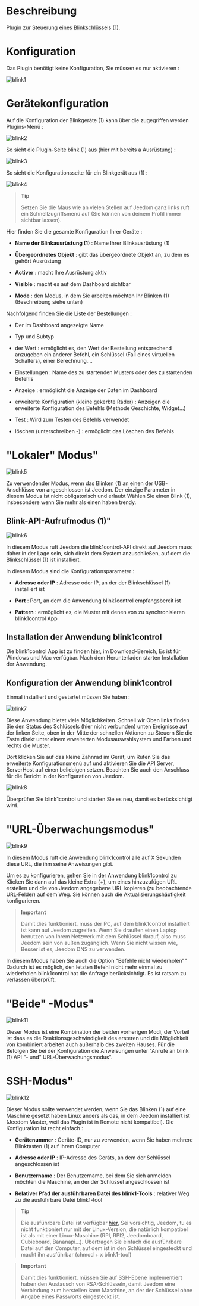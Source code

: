 Beschreibung 
===========

Plugin zur Steuerung eines Blinkschlüssels (1).

Konfiguration 
=============

Das Plugin benötigt keine Konfiguration, Sie müssen es nur aktivieren :

![blink1](../images/blink1.png)

Gerätekonfiguration 
=============================

Auf die Konfiguration der Blinkgeräte (1) kann über die zugegriffen werden
Plugins-Menü :

![blink2](../images/blink2.png)

So sieht die Plugin-Seite blink (1) aus (hier mit bereits a
Ausrüstung) :

![blink3](../images/blink3.png)

So sieht die Konfigurationsseite für ein Blinkgerät aus (1)
:

![blink4](../images/blink4.png)

> **Tip**
>
> Setzen Sie die Maus wie an vielen Stellen auf Jeedom ganz links
> ruft ein Schnellzugriffsmenü auf (Sie können
> von deinem Profil immer sichtbar lassen).

Hier finden Sie die gesamte Konfiguration Ihrer Geräte :

-   **Name der Blinkausrüstung (1)** : Name Ihrer Blinkausrüstung (1)

-   **Übergeordnetes Objekt** : gibt das übergeordnete Objekt an, zu dem es gehört
    Ausrüstung

-   **Activer** : macht Ihre Ausrüstung aktiv

-   **Visible** : macht es auf dem Dashboard sichtbar

-   **Mode** : den Modus, in dem Sie arbeiten möchten
    Ihr Blinken (1) (Beschreibung siehe unten)

Nachfolgend finden Sie die Liste der Bestellungen :

-   Der im Dashboard angezeigte Name

-   Typ und Subtyp

-   der Wert : ermöglicht es, den Wert der Bestellung entsprechend anzugeben
    ein anderer Befehl, ein Schlüssel (Fall eines virtuellen Schalters),
    einer Berechnung….

-   Einstellungen : Name des zu startenden Musters oder des zu startenden Befehls

-   Anzeige : ermöglicht die Anzeige der Daten im Dashboard

-   erweiterte Konfiguration (kleine gekerbte Räder) : Anzeigen
    die erweiterte Konfiguration des Befehls (Methode
    Geschichte, Widget…)

-   Test : Wird zum Testen des Befehls verwendet

-   löschen (unterschreiben -) : ermöglicht das Löschen des Befehls

"Lokaler" Modus" 
============

![blink5](../images/blink5.png)

Zu verwendender Modus, wenn das Blinken (1) an einen der USB-Anschlüsse von angeschlossen ist
Jeedom. Der einzige Parameter in diesem Modus ist nicht obligatorisch und erlaubt
Wählen Sie einen Blink (1), insbesondere wenn Sie mehr als einen haben
trendy.

Blink-API-Aufrufmodus (1)" 
------------------------------

![blink6](../images/blink6.png)

In diesem Modus ruft Jeedom die blink1control-API direkt auf
Jeedom muss daher in der Lage sein, sich direkt dem System anzuschließen, auf dem die
Blinkschlüssel (1) ist installiert.

In diesem Modus sind die Konfigurationsparameter :

-   **Adresse oder IP** : Adresse oder IP, an der der Blinkschlüssel (1) installiert ist

-   **Port** : Port, an dem die Anwendung blink1control empfangsbereit ist

-   **Pattern** : ermöglicht es, die Muster mit denen von zu synchronisieren
    blink1control App

Installation der Anwendung blink1control 
-------------------------------------------

Die blink1control App ist zu finden
[hier](http://blink1.thingm.com/blink1control/), im Download-Bereich,
Es ist für Windows und Mac verfügbar. Nach dem Herunterladen starten
Installation der Anwendung.

Konfiguration der Anwendung blink1control 
--------------------------------------------

Einmal installiert und gestartet müssen Sie haben :

![blink7](../images/blink7.png)

Diese Anwendung bietet viele Möglichkeiten. Schnell wir
Oben links finden Sie den Status des Schlüssels (hier nicht verbunden) unten
Ereignisse auf der linken Seite, oben in der Mitte der schnellen Aktionen zu
Steuern Sie die Taste direkt unter einem erweiterten Modusauswahlsystem
und Farben und rechts die Muster.

Dort klicken Sie auf das kleine Zahnrad im Gerät, um
Rufen Sie das erweiterte Konfigurationsmenü auf und aktivieren Sie die API
Server, ServerHost auf einen beliebigen setzen. Beachten Sie auch den Anschluss für die
Bericht in der Konfiguration von Jeedom.

![blink8](../images/blink8.png)

Überprüfen Sie blink1control und starten Sie es neu, damit es berücksichtigt wird.

"URL-Überwachungsmodus" 
===========================

![blink9](../images/blink9.png)

In diesem Modus ruft die Anwendung blink1control alle auf X
Sekunden diese URL, die ihm seine Anweisungen gibt.

Um es zu konfigurieren, gehen Sie in der Anwendung blink1control zu
Klicken Sie dann auf das kleine Extra (+), um eines hinzuzufügen
URL erstellen und die von Jeedom angegebene URL kopieren (zu beobachtende URL-Felder)
auf dem Weg. Sie können auch die Aktualisierungshäufigkeit konfigurieren.

> **Important**
>
> Damit dies funktioniert, muss der PC, auf dem blink1control installiert ist
> kann auf Jeedom zugreifen. Wenn Sie draußen einen Laptop benutzen
> von Ihrem Netzwerk mit dem Schlüssel darauf, also muss Jeedom sein
> von außen zugänglich. Wenn Sie nicht wissen wie,
> Besser ist es, Jeedom DNS zu verwenden.

In diesem Modus haben Sie auch die Option "Befehle nicht wiederholen""
Dadurch ist es möglich, den letzten Befehl nicht mehr einmal zu wiederholen
blink1control hat die Anfrage berücksichtigt. Es ist ratsam zu
verlassen überprüft.

"Beide" -Modus" 
===============

![blink11](../images/blink11.png)

Dieser Modus ist eine Kombination der beiden vorherigen Modi, der Vorteil ist
dass es die Reaktionsgeschwindigkeit des ersteren und die Möglichkeit von kombiniert
arbeiten auch außerhalb des zweiten Hauses. Für die
Befolgen Sie bei der Konfiguration die Anweisungen unter "Anrufe an
blink (1) API "- und" URL-Überwachungsmodus".

SSH-Modus" 
==========

![blink12](../images/blink12.png)

Dieser Modus sollte verwendet werden, wenn Sie das Blinken (1) auf eine Maschine gesetzt haben
Linux anders als das, in dem Jeedom installiert ist (Jeedom Master, weil das
Plugin ist in Remote nicht kompatibel). Die Konfiguration ist recht
einfach :

-   **Gerätenummer** : Geräte-ID, nur zu verwenden, wenn
    Sie haben mehrere Blinktasten (1) auf Ihrem Computer

-   **Adresse oder IP** : IP-Adresse des Geräts, an dem der Schlüssel angeschlossen ist

-   **Benutzername** : Der Benutzername, bei dem Sie sich anmelden möchten
    die Maschine, an der der Schlüssel angeschlossen ist

-   **Relativer Pfad der ausführbaren Datei des blink1-Tools** : relativer Weg zu
    die ausführbare Datei blink1-tool

> **Tip**
>
> Die ausführbare Datei ist verfügbar
> [hier](https://github.com/todbot/blink1/releases), Sei vorsichtig, Jeedom, tu es nicht
> funktioniert nur mit der Linux-Version, die natürlich kompatibel ist
> als mit einer Linux-Maschine (RPI, RPI2, Jeedomboard, Cubieboard,
> Bananapi…). Übertragen Sie einfach die ausführbare Datei auf den Computer, auf dem
> ist in den Schlüssel eingesteckt und macht ihn ausführbar (chmod + x
> blink1-tool)

> **Important**
>
> Damit dies funktioniert, müssen Sie auf SSH-Ebene implementiert haben
> den Austausch von RSA-Schlüsseln, damit Jeedom eine Verbindung zum herstellen kann
> Maschine, an der der Schlüssel ohne Angabe eines Passworts eingesteckt ist.
